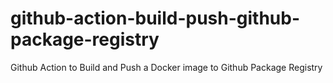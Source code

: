 # github-action-build-push-github-package-registry
Github Action to Build and Push a Docker image to Github Package Registry
